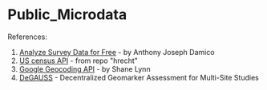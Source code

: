 # Public_Microdata

References:
1. [Analyze Survey Data for Free] - by Anthony Joseph Damico    
2. [US census API] - from repo "hrecht"     
3. [Google Geocoding API] - by Shane Lynn     
4. [DeGAUSS] - Decentralized Geomarker Assessment for Multi-Site Studies        


[Analyze Survey Data for Free]: http://asdfree.com/
[US census API]: https://www.r-bloggers.com/exploring-census-and-demographic-data-with-r/
[Google Geocoding API]: https://www.r-bloggers.com/batch-geocoding-with-r-and-google-maps/
[DeGAUSS]: https://github.com/cole-brokamp/DeGAUSS
